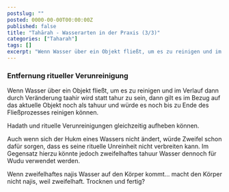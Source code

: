 ```yaml
---
postslug: ""
posted: 0000-00-00T00:00:00Z
published: false
title: "Tahārah - Wasserarten in der Praxis (3/3)"
categories: ["Taharah"]
tags: []
excerpt: "Wenn Wasser über ein Objekt fließt, um es zu reinigen und im Verlauf dann durch Veränderung taahir ..."
---
```


### Entfernung ritueller Verunreinigung

Wenn Wasser über ein Objekt fließt, um es zu reinigen und im Verlauf dann durch Veränderung taahir wird statt tahur zu sein, dann gilt es im Bezug auf das aktuelle Objekt noch als tahuur und würde es noch bis zu Ende des Fließprozesses reinigen können.

Hadath und rituelle Verunreinigungen gleichzeitig aufheben können.

Auch wenn sich der Hukm eines Wassers nicht ändert, würde Zweifel schon dafür sorgen, dass es seine rituelle Unreinheit nicht verbreiten kann. Im Gegensatz hierzu könnte jedoch zweifelhaftes tahuur Wasser dennoch für Wudu verwendet werden.

Wenn zweifelhaftes najis Wasser auf den Körper kommt... macht den Körper nicht najis, weil zweifelhaft. Trocknen und fertig?